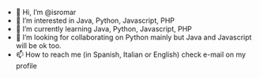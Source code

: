 - 👋 Hi, I’m @isromar
- 👀 I’m interested in Java, Python, Javascript, PHP
- 🌱 I’m currently learning Java, Python, Javascript, PHP
- 💞️ I’m looking for collaborating on Python mainly but Java and Javascript will be ok too.
- 📫 How to reach me (in Spanish, Italian or English) check e-mail on my profile

<!---
isromar/isromar is a ✨ special ✨ repository because its `README.md` (this file) appears on your GitHub profile.
You can click the Preview link to take a look at your changes.
--->
